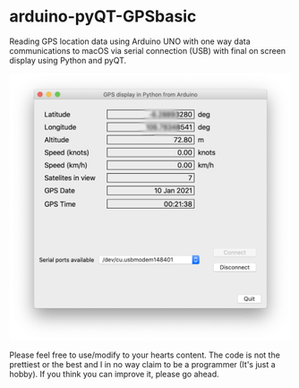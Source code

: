 # arduino-pyQT-GPSbasic
Reading GPS location data using Arduino UNO with one way data communications to macOS via serial connection (USB) with final on screen display using Python and pyQT.

![](screenshot-5-online.png)

Please feel free to use/modify to your hearts content. The code is not the prettiest or the best and I in no way claim to be a programmer (It's just a hobby). If you think you can improve it, please go ahead.
